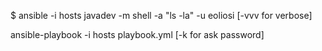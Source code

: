 
$ ansible -i hosts javadev -m shell -a "ls -la" -u eoliosi [-vvv for verbose]

ansible-playbook -i hosts playbook.yml [-k for ask password]
